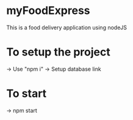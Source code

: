 # myFoodExpress
This is a food delivery application using nodeJS


# To setup the project
-> Use "npm i"
-> Setup database link 

# To start 
-> npm start
